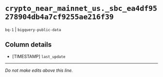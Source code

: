 # `crypto_near_mainnet_us._sbc_ea4df95278904db4a7cf9255ae216f39`
`bq-1` | `bigquery-public-data`

## Column details
* [TIMESTAMP] `last_update`

-------------------------------------------------------------------------------
*Do not make edits above this line.*
